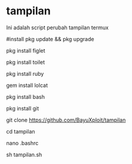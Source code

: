 # tampilan

Ini adalah script perubah tampilan termux

#install
pkg update && pkg upgrade
           
pkg install figlet 

pkg install toilet

pkg install ruby

gem install lolcat

pkg install bash

pkg install git

git clone https://github.com/BayuXploit/tampilan

cd tampilan

nano .bashrc

sh tampilan.sh

